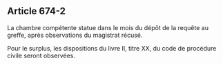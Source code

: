Article 674-2
----
La chambre compétente statue dans le mois du dépôt de la requête au greffe,
après observations du magistrat récusé.

Pour le surplus, les dispositions du livre II, titre XX, du code de procédure
civile seront observées.
